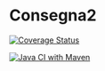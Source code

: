 # Consegna2

[![Coverage Status](https://coveralls.io/repos/github/VladMTSS/Consegna2/badge.svg?branch=main)](https://coveralls.io/github/VladMTSS/Consegna2?branch=main)

[![Java CI with Maven](https://github.com/VladMTSS/Consegna2/actions/workflows/maven.yml/badge.svg)](https://github.com/VladMTSS/Consegna2/actions/workflows/maven.yml)